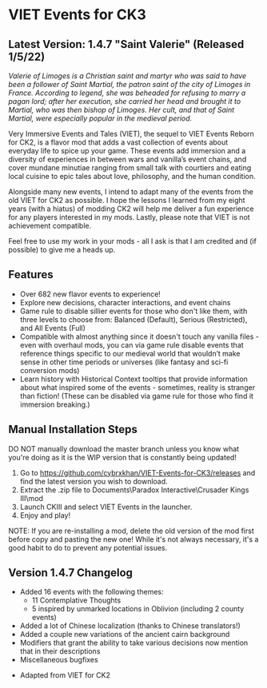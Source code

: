 # VIET Events for CK3

## Latest Version: 1.4.7 "Saint Valerie" (Released 1/5/22)

_Valerie of Limoges is a Christian saint and martyr who was said to have been a follower of Saint Martial, the patron saint of the city of Limoges in France. According to legend, she was beheaded for refusing to marry a pagan lord; after her execution, she carried her head and brought it to Martial, who was then bishop of Limoges. Her cult, and that of Saint Martial, were especially popular in the medieval period._

Very Immersive Events and Tales (VIET), the sequel to VIET Events Reborn for CK2, is a flavor mod that adds a vast collection of events about everyday life to spice up your game. These events add immersion and a diversity of experiences in between wars and vanilla’s event chains, and cover mundane minutiae ranging from small talk with courtiers and eating local cuisine to epic tales about love, philosophy, and the human condition.

Alongside many new events, I intend to adapt many of the events from the old VIET for CK2 as possible. I hope the lessons I learned from my eight years (with a hiatus) of modding CK2 will help me deliver a fun experience for any players interested in my mods. Lastly, please note that VIET is not achievement compatible.

Feel free to use my work in your mods - all I ask is that I am credited and (if possible) to give me a heads up.

## Features

- Over 682 new flavor events to experience!
- Explore new decisions, character interactions, and event chains
- Game rule to disable sillier events for those who don't like them, with three levels to choose from: Balanced (Default), Serious (Restricted), and All Events (Full)
- Compatible with almost anything since it doesn't touch any vanilla files - even with overhaul mods, you can via game rule disable events that reference things specific to our medieval world that wouldn’t make sense in other time periods or universes (like fantasy and sci-fi conversion mods)
- Learn history with Historical Context tooltips that provide information about what inspired some of the events - sometimes, reality is stranger than fiction! (These can be disabled via game rule for those who find it immersion breaking.)


## Manual Installation Steps

DO NOT manually download the master branch unless you know what you're doing as it is the WIP version that is constantly being updated!

1. Go to https://github.com/cybrxkhan/VIET-Events-for-CK3/releases and find the latest version you wish to download.
2. Extract the .zip file to Documents\Paradox Interactive\Crusader Kings III\mod
3. Launch CKIII and select VIET Events in the launcher.
4. Enjoy and play!

NOTE: If you are re-installing a mod, delete the old version of the mod first before copy and pasting the new one! While it's not always necessary, it's a good habit to do to prevent any potential issues.

## Version 1.4.7 Changelog

- Added 16 events with the following themes:
    - 11 Contemplative Thoughts
    - 5 inspired by unmarked locations in Oblivion (including 2 county events)
- Added a lot of Chinese localization (thanks to Chinese translators!)
- Added a couple new variations of the ancient cairn background
- Modifiers that grant the ability to take various decisions now mention that in their descriptions
- Miscellaneous bugfixes

* Adapted from VIET for CK2
